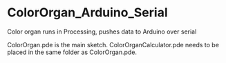 ColorOrgan_Arduino_Serial
=========================

Color organ runs in Processing, pushes data to Arduino over serial

ColorOrgan.pde is the main sketch. ColorOrganCalculator.pde needs to be placed in the same folder as ColorOrgan.pde.
